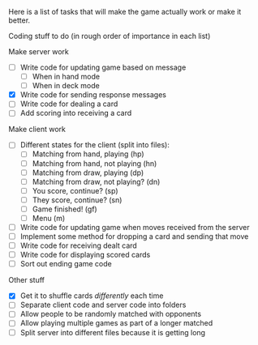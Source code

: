 Here is a list of tasks that will make the game actually work or make it better.

Coding stuff to do (in rough order of importance in each list)

Make server work
 - [ ] Write code for updating game based on message
    - [ ] When in hand mode
    - [ ] When in deck mode
 - [x] Write code for sending response messages
 - [ ] Write code for dealing a card
 - [ ] Add scoring into receiving a card

Make client work
 - [ ] Different states for the client (split into files):
    - [ ] Matching from hand, playing (hp)
    - [ ] Matching from hand, not playing (hn)
    - [ ] Matching from draw, playing (dp)
    - [ ] Matching from draw, not playing? (dn)
    - [ ] You score, continue? (sp)
    - [ ] They score, continue? (sn)
    - [ ] Game finished! (gf)
    - [ ] Menu (m)
  - [ ] Write code for updating game when moves received from the server
  - [ ] Implement some method for dropping a card and sending that move
  - [ ] Write code for receiving dealt card
  - [ ] Write code for displaying scored cards
  - [ ] Sort out ending game code

Other stuff
 - [x] Get it to shuffle cards *differently* each time
 - [ ] Separate client code and server code into folders
 - [ ] Allow people to be randomly matched with opponents
 - [ ] Allow playing multiple games as part of a longer matched
 - [ ] Split server into different files because it is getting long
